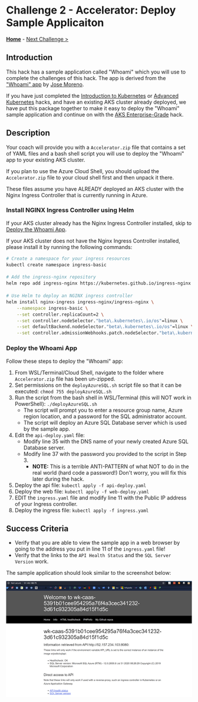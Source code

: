 # Challenge 2 - Accelerator: Deploy Sample Applicaiton

**[Home](./README.md)** - [Next Challenge >](./Challenge-03.md)

## Introduction

This hack has a sample application called "Whoami" which you will use to complete the challenges of this hack. The app is derived from the ["Whoami" app](https://github.com/erjosito/whoami) by [Jose Moreno](https://github.com/erjosito).

If you have just completed the [Introduction to Kubernetes](../../001-IntroToKubernetes/) or [Advanced Kubernetes](../../023-AdvancedKubernetes/) hacks, and have an existing AKS cluster already deployed, we have put this package together to make it easy to deploy the "Whoami" sample application and continue on with the [AKS Enterprise-Grade](../README.md) hack.

## Description

Your coach will provide you with a `Accelerator.zip` file that contains a set of YAML files and a bash shell script you will use to deploy the "Whoami" app to your existing AKS cluster.   

If you plan to use the Azure Cloud Shell, you should upload the `Accelerator.zip` file to your cloud shell first and then unpack it there.

These files assume you have ALREADY deployed an AKS cluster with the Nginx Ingress Controller that is currently running in Azure. 

### Install NGINX Ingress Controller using Helm

If your AKS cluster already has the Nginx Ingress Controller installed, skip to [Deploy the Whoami App](#deploy-the-whoami-app).

If your AKS cluster does not have the Nginx Ingress Controller installed, please install it by running the following commands:

``` bash
# Create a namespace for your ingress resources
kubectl create namespace ingress-basic

# Add the ingress-nginx repository
helm repo add ingress-nginx https://kubernetes.github.io/ingress-nginx

# Use Helm to deploy an NGINX ingress controller
helm install nginx-ingress ingress-nginx/ingress-nginx \
    --namespace ingress-basic \
    --set controller.replicaCount=2 \
    --set controller.nodeSelector."beta\.kubernetes\.io/os"=linux \
    --set defaultBackend.nodeSelector."beta\.kubernetes\.io/os"=linux \
    --set controller.admissionWebhooks.patch.nodeSelector."beta\.kubernetes\.io/os"=linux
```
### Deploy the Whoami App

Follow these steps to deploy the "Whoami" app:

1. From WSL/Terminal/Cloud Shell, navigate to the folder where `Accelerator.zip` file has been un-zipped.
2. Set permissions on the `deployAzureSQL.sh` script file so that it can be executed: 
    ```chmod 755 deployAzureSQL.sh```
3. Run the script from the bash shell in WSL/Terminal (this will NOT work in PowerShell): 
    `./deployAzureSQL.sh`
    - The script will prompt you to enter a resource group name, Azure region location, and a password for the SQL administrator account.
    - The script will deploy an Azure SQL Database server which is used by the sample app.
4. Edit the `api-deploy.yaml` file:
    - Modify line 35 with the DNS name of your newly created Azure SQL Database server.
    - Modify line 37 with the password you provided to the script in Step 3.
        - **NOTE:** This is a terrible ANTI-PATTERN of what NOT to do in the real world (hard code a password!)  Don't worry, you will fix this later during the hack.
5. Deploy the api file: `kubectl apply -f api-deploy.yaml`
6. Deploy the web file: `kubectl apply -f web-deploy.yaml`
7. EDIT the `ingress.yaml` file and modify line 11 with the Public IP address of your Ingress controller.
8. Deploy the ingress file: `kubectl apply -f ingress.yaml`

## Success Criteria

- Verify that you are able to view the sample app in a web browser by going to the address you put in line 11 of the `ingress.yaml` file!
- Verify that the links to the `API Health Status` and the `SQL Server Version` work.

The sample application should look similar to the screenshot below:

![](images/aci_web.png)